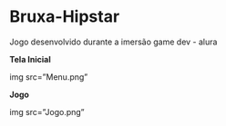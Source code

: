 # Bruxa-Hipstar
Jogo desenvolvido durante a imersão game dev - alura


<b>Tela Inicial</b>

img src=”Menu.png”

<b>Jogo</b>

img src=”Jogo.png”

